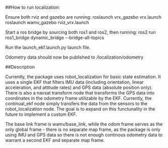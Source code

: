 ##How to run localization:

Ensure both rviz and gazebo are running:
roslaunch vrx_gazebo vrx.launch
roslaunch wamv_gazebo rviz_vrx.launch

Start a ros bridge by sourcing both ros1 and ros2, then running:
ros2 run ros1_bridge dynamic_bridge --bridge-all-topics

Run the launch_ekf.launch.py launch file.

Odometry data should now be published to /localization/odometry

##Description

Currently, the package uses robot_localization for basic state estimation. It uses a single EKF that filters IMU data (including orientation, linear acceleration, and attitude rates) and GPS data (absolute position only). There is also a navsat transform node that transforms the GPS data into coordinates in the odometry frame utilizable by the EKF. Currently, the continual_ekf node simply transfers the data from the sensors to the robot_localization node. The goal is to expand on this functunality in the future to implement a custom EKF. 

The base link frame is wamv/base_link, while the odom frame serves as the only global frame - there is no separate map frame, as the package is only using IMU and GPS data so there is not enough continous odometry data to warrant a second EKF and separate map frame.
